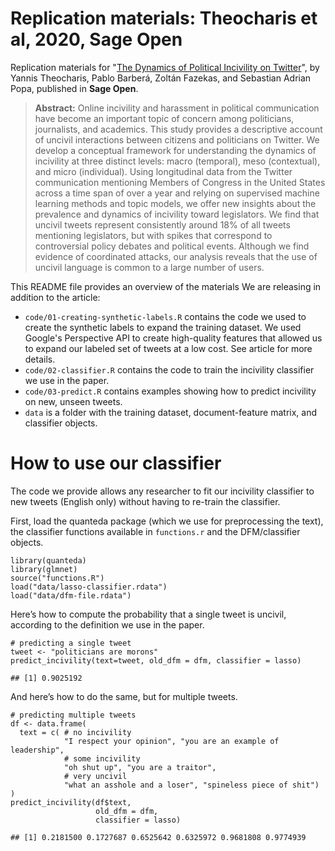 # Replication materials: Theocharis et al, 2020, Sage Open

Replication materials for "[The Dynamics of Political Incivility on Twitter](https://journals.sagepub.com/doi/full/10.1177/2158244020919447)", by Yannis Theocharis, Pablo Barberá, Zoltán Fazekas, and Sebastian Adrian Popa, published in __Sage Open__.

> __Abstract:__
> Online incivility and harassment in political communication have become an important topic of concern among politicians, journalists, and academics. This study provides a descriptive account of uncivil interactions between citizens and politicians on Twitter. We develop a conceptual framework for understanding the dynamics of incivility at three distinct levels: macro (temporal), meso (contextual), and micro (individual). Using longitudinal data from the Twitter communication mentioning Members of Congress in the United States across a time span of over a year and relying on supervised machine learning methods and topic models, we offer new insights about the prevalence and dynamics of incivility toward legislators. We find that uncivil tweets represent consistently around 18% of all tweets mentioning legislators, but with spikes that correspond to controversial policy debates and political events. Although we find evidence of coordinated attacks, our analysis reveals that the use of uncivil language is common to a large number of users.


This README file provides an overview of the materials We are releasing in addition to the article:

- `code/01-creating-synthetic-labels.R` contains the code we used to create the synthetic labels to expand the training dataset. We used Google's Perspective API to create high-quality features that allowed us to expand our labeled set of tweets at a low cost. See article for more details.
- `code/02-classifier.R` contains the code to train the incivility classifier we use in the paper.
- `code/03-predict.R` contains examples showing how to predict incivility on new, unseen tweets.
- `data` is a folder with the training dataset, document-feature matrix, and classifier objects.


# How to use our classifier

The code we provide allows any researcher to fit our incivility classifier to new tweets (English only) without having to re-train the classifier.

<p>First, load the quanteda package (which we use for preprocessing the text), the classifier functions available in <code>functions.r</code> and the DFM/classifier objects.</p>

<pre class="r"><code>library(quanteda)
library(glmnet)
source(&quot;functions.R&quot;)
load(&quot;data/lasso-classifier.rdata&quot;)
load(&quot;data/dfm-file.rdata&quot;)</code></pre>

<p>Here’s how to compute the probability that a single tweet is uncivil, according to the definition we use in the paper.</p>

<pre class="r"><code># predicting a single tweet
tweet &lt;- &quot;politicians are morons&quot;
predict_incivility(text=tweet, old_dfm = dfm, classifier = lasso)</code></pre>

<pre><code>## [1] 0.9025192</code></pre>
<p>And here’s how to do the same, but for multiple tweets.</p>
<pre class="r"><code># predicting multiple tweets
df &lt;- data.frame(
  text = c( # no incivility
            &quot;I respect your opinion&quot;, &quot;you are an example of leadership&quot;,
            # some incivility
            &quot;oh shut up&quot;, &quot;you are a traitor&quot;,
            # very uncivil
            &quot;what an asshole and a loser&quot;, &quot;spineless piece of shit&quot;)
)
predict_incivility(df$text, 
                   old_dfm = dfm,
                   classifier = lasso)</code></pre>
                   
<pre><code>## [1] 0.2181500 0.1727687 0.6525642 0.6325972 0.9681808 0.9774939</code></pre>



